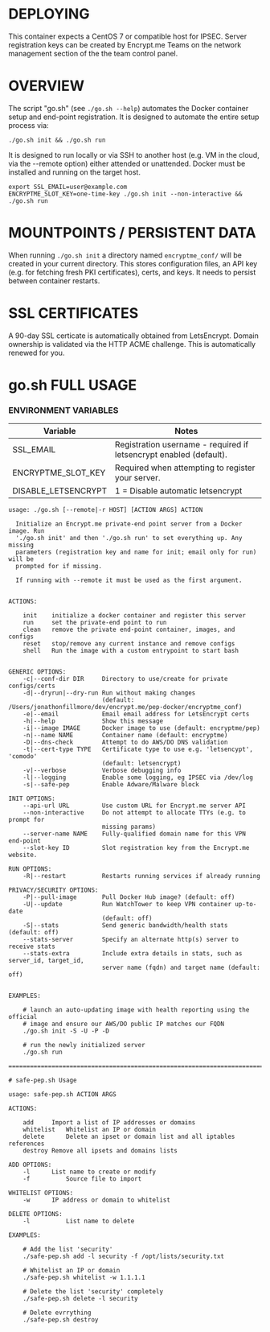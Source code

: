# DEPLOYING

This container expects a CentOS 7 or compatible host for IPSEC. 
Server registration keys can be created by Encrypt.me Teams on the network
management section of the the team control panel.

# OVERVIEW

The script "go.sh" (see `./go.sh --help`) automates the Docker container setup
and end-point registration. It is designed to automate the entire setup process
via:

  `./go.sh init && ./go.sh run`

It is designed to run locally or via SSH to another host (e.g. VM in the cloud,
via the --remote option) either attended or unattended. Docker must be
installed and running on the target host.

```
export SSL_EMAIL=user@example.com
ENCRYPTME_SLOT_KEY=one-time-key ./go.sh init --non-interactive && ./go.sh run
```


# MOUNTPOINTS / PERSISTENT DATA

When running `./go.sh init` a directory named `encryptme_conf/` will be created
in your current directory. This stores configuration files, an API key (e.g.
for fetching fresh PKI certificates), certs, and keys. It needs to persist
between container restarts.


# SSL CERTIFICATES

A 90-day SSL certicate is automatically obtained from LetsEncrypt. Domain
ownership is validated via the HTTP ACME challenge. This is automatically
renewed for you.


# go.sh FULL USAGE

### ENVIRONMENT VARIABLES

| Variable | Notes |
|----------|-------|
| SSL_EMAIL | Registration username - required if letsencrypt enabled (default). |
| ENCRYPTME_SLOT_KEY | Required when attempting to register your server. |
| DISABLE_LETSENCRYPT| 1 = Disable automatic letsencrypt |


```
usage: ./go.sh [--remote|-r HOST] [ACTION ARGS] ACTION

  Initialize an Encrypt.me private-end point server from a Docker image. Run
  './go.sh init' and then './go.sh run' to set everything up. Any missing
  parameters (registration key and name for init; email only for run) will be
  prompted for if missing.

  If running with --remote it must be used as the first argument.


ACTIONS:

    init    initialize a docker container and register this server
    run     set the private-end point to run
    clean   remove the private end-point container, images, and configs
    reset   stop/remove any current instance and remove configs
    shell   Run the image with a custom entrypoint to start bash


GENERIC OPTIONS:
    -c|--conf-dir DIR     Directory to use/create for private configs/certs
    -d|--dryrun|--dry-run Run without making changes
                          (default: /Users/jonathonfillmore/dev/encrypt.me/pep-docker/encryptme_conf)
    -e|--email            Email email address for LetsEncrypt certs
    -h|--help             Show this message
    -i|--image IMAGE      Docker image to use (default: encryptme/pep)
    -n|--name NAME        Container name (default: encryptme)
    -D|--dns-check        Attempt to do AWS/DO DNS validation
    -t|--cert-type TYPE   Certificate type to use e.g. 'letsencypt', 'comodo'
                          (default: letsencrypt)
    -v|--verbose          Verbose debugging info
    -l|--logging          Enable some logging, eg IPSEC via /dev/log
    -s|--safe-pep         Enable Adware/Malware block

INIT OPTIONS:
    --api-url URL         Use custom URL for Encrypt.me server API
    --non-interactive     Do not attempt to allocate TTYs (e.g. to prompt for
                          missing params)
    --server-name NAME    Fully-qualified domain name for this VPN end-point
    --slot-key ID         Slot registration key from the Encrypt.me website.

RUN OPTIONS:
    -R|--restart          Restarts running services if already running

PRIVACY/SECURITY OPTIONS:
    -P|--pull-image       Pull Docker Hub image? (default: off)
    -U|--update           Run WatchTower to keep VPN container up-to-date
                          (default: off)
    -S|--stats            Send generic bandwidth/health stats (default: off)
    --stats-server        Specify an alternate http(s) server to receive stats
    --stats-extra         Include extra details in stats, such as server_id, target_id,
                          server name (fqdn) and target name (default: off)


EXAMPLES:

    # launch an auto-updating image with health reporting using the official
    # image and ensure our AWS/DO public IP matches our FQDN
    ./go.sh init -S -U -P -D
    
    # run the newly initialized server
    ./go.sh run

=================================================================================================

# safe-pep.sh Usage

usage: safe-pep.sh ACTION ARGS

ACTIONS:

    add    	Import a list of IP addresses or domains
    whitelist   Whitelist an IP or domain
    delete   	Delete an ipset or domain list and all iptables references
    destroy	Remove all ipsets and domains lists

ADD OPTIONS:
    -l		List name to create or modify
    -f      	Source file to import

WHITELIST OPTIONS:
    -w 		IP address or domain to whitelist

DELETE OPTIONS:
    -l       	List name to delete

EXAMPLES:

    # Add the list 'security'
    ./safe-pep.sh add -l security -f /opt/lists/security.txt

    # Whitelist an IP or domain
    ./safe-pep.sh whitelist -w 1.1.1.1

    # Delete the list 'security' completely
    ./safe-pep.sh delete -l security

    # Delete evrrything
    ./safe-pep.sh destroy
```
